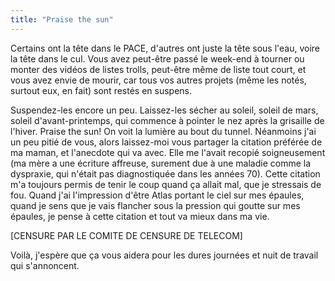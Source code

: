 ```yaml
---
title: "Praise the sun"
---
```


Certains ont la tête dans le PACE, d'autres ont juste la tête sous l'eau, voire la tête dans le cul. Vous avez peut-être passé le week-end à tourner ou monter des vidéos de listes trolls, peut-être même de liste tout court, et vous avez envie de mourir, car tous vos autres projets (même les notés, surtout eux, en fait) sont restés en suspens.

Suspendez-les encore un peu. Laissez-les sécher au soleil, soleil de mars, soleil d'avant-printemps, qui commence à pointer le nez après la grisaille de l'hiver. Praise the sun! On voit la lumière au bout du tunnel. 
Néanmoins j'ai un peu pitié de vous, alors laissez-moi vous partager la citation préférée de ma maman, et l'anecdote qui va avec. Elle me l'avait recopié soigneusement (ma mère a une écriture affreuse, surement due à une maladie comme la dyspraxie, qui n'était pas diagnostiquée dans les années 70). Cette citation m'a toujours permis de tenir le coup quand ça allait mal, que je stressais de fou. Quand j'ai l'impression d'être Atlas portant le ciel sur mes épaules, quand je sens que je vais flancher sous la pression qui goutte sur mes épaules, je pense à cette citation et tout va mieux dans ma vie.

[CENSURE PAR LE COMITE DE CENSURE DE TELECOM]

Voilà, j'espère que ça vous aidera pour les dures journées et nuit de travail qui s'annoncent. 
